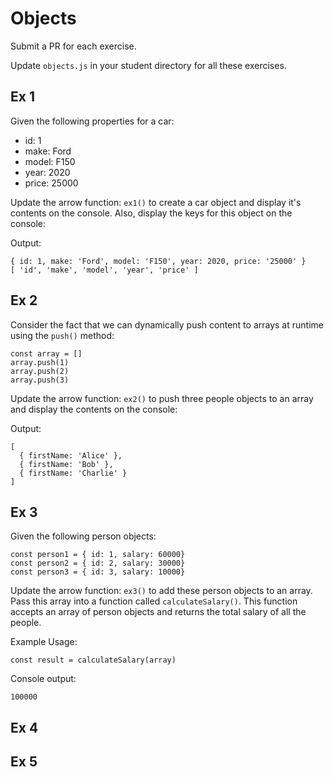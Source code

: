 # Objects
Submit a PR for each exercise. 

Update `objects.js` in your student directory for all these exercises.

## Ex 1
Given the following properties for a car:

- id: 1
- make: Ford
- model: F150
- year: 2020
- price: 25000

Update the arrow function: `ex1()` to create a car object and display it's contents on the console.  Also, display the keys for this object on the console:

Output:
```
{ id: 1, make: 'Ford', model: 'F150', year: 2020, price: '25000' }
[ 'id', 'make', 'model', 'year', 'price' ]
```

## Ex 2
Consider the fact that we can dynamically push content to arrays at runtime using the `push()` method:

```
const array = []
array.push(1)
array.push(2)
array.push(3)
```

Update the arrow function: `ex2()` to push three people objects to an array and display the contents on the console:

Output:
```
[
  { firstName: 'Alice' },
  { firstName: 'Bob' },
  { firstName: 'Charlie' }
]
```

## Ex 3
Given the following person objects:
```
const person1 = { id: 1, salary: 60000}
const person2 = { id: 2, salary: 30000}
const person3 = { id: 3, salary: 10000}
```

Update the arrow function: `ex3()` to add these person objects to an array.  Pass this array into a function called `calculateSalary()`.  This function accepts an array of person objects and returns the total salary of all the people.

Example Usage:
```
const result = calculateSalary(array)
```

Console output:
```
100000
```


## Ex 4 




## Ex 5

